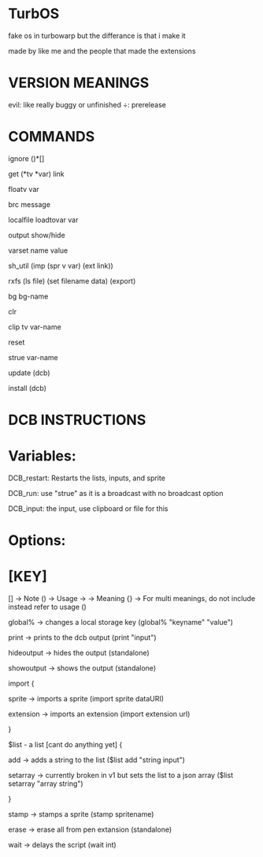 # TurbOS
fake os in turbowarp but the differance is that i make it 

made by like me and the people that made the extensions 

# VERSION MEANINGS
evil: like really buggy or unfinished
÷: prerelease

# COMMANDS

ignore ()*[]

get (*tv *var) link

floatv var

brc message

localfile loadtovar var

output show/hide

varset name value

sh_util (imp (spr v var) (ext link))

rxfs (ls file) (set filename data) (export)

bg bg-name

clr

clip tv var-name 

reset

strue var-name

update (dcb)

install (dcb)


# DCB INSTRUCTIONS

# Variables:

DCB_restart: Restarts the lists, inputs, and sprite

DCB_run: use "strue" as it is a broadcast with no broadcast option

DCB_input: the input, use clipboard or file for this

# Options:

# [KEY]

[] -> Note
() -> Usage
-> -> Meaning
{} -> For multi meanings, do not include instead refer to usage ()

global% -> changes a local storage key (global% "keyname" "value")

print -> prints to the dcb output (print "input")

hideoutput -> hides the output (standalone)

showoutput -> shows the output (standalone)

import {

  sprite -> imports a sprite (import sprite dataURI)
  
  extension -> imports an extension (import extension url)
  
}

$list - a list [cant do anything yet] {

  add -> adds a string to the list ($list add "string input")

  setarray -> currently broken in v1 but sets the list to a json array ($list setarray "array string")
  
}

stamp -> stamps a sprite (stamp spritename)

erase -> erase all from pen extansion (standalone)

wait -> delays the script (wait int)

